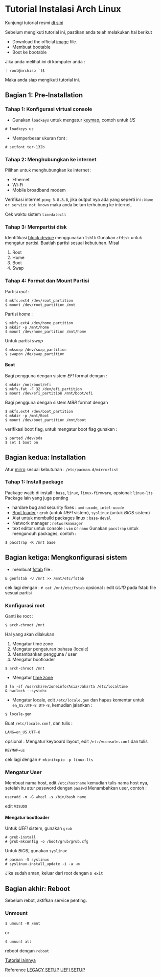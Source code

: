 # Tutorial Instalasi Arch Linux

Kunjungi tutorial resmi [di sini](https://wiki.archlinux.org/title/Installation_guide) 

Sebelum mengikuti tutorial ini, pastikan anda telah melakukan hal berikut
- Download the official [image](https://archlinux.org/download/) file.
- Membuat bootable 
- Boot ke bootable

Jika anda melihat ini di komputer anda :
```
[ root@archiso `]$ 
```

Maka anda siap mengikuti tutorial ini.

## Bagian 1: Pre-Installation 

### Tahap 1: Konfigurasi virtual console
* Gunakan `loadkeys` untuk mengatur [keymap](https://wiki.archlinux.org/title/Linux_console/Keyboard_configuration), contoh untuk *US*
```
# loadkeys us
```
* Memperbesar ukuran font :
```
# setfont ter-132b
```
### Tahap 2: Menghubungkan ke internet
Pilihan untuk menghubungkan ke internet :
- Ethernet
- Wi-Fi
- Mobile broadband modem

Verifikasi internet `ping 8.8.8.8`, jika output nya ada yang seperti ini : `Name or service not known` maka anda belum terhubung ke internet.

Cek waktu sistem `timedatectl`
### Tahap 3: Mempartisi disk
Identifikasi [block device](https://wiki.archlinux.org/title/Device_file#Block_devices) menggunakan `lsblk`
Gunakan `cfdisk` untuk mengatur partisi.
Buatlah partisi sesuai kebutuhan. Misal
1. Root 
2. Home 
3. Boot 
4. Swap 
### Tahap 4: Format dan Mount Partisi
Partisi *root* :
```
$ mkfs.ext4 /dev/root_partition
$ mount /dev/root_partition /mnt
```
Partisi *home* : 
```
$ mkfs.ext4 /dev/home_partition
$ mkdir -p /mnt/home
$ mount /dev/home_partition /mnt/home
```
Untuk partisi *swap*
```
$ mkswap /dev/swap_partition
$ swapon /de/swap_partition
```
#### Boot 
Bagi pengguna dengan sistem *EFI* format dengan :
```
$ mkdir /mnt/boot/efi
$ mkfs.fat -F 32 /dev/efi_partition
$ mount /dev/efi_partition /mnt/boot/efi
```
Bagi pengguna dengan sistem *MBR* format dengan 
```
$ mkfs.ext4 /dev/boot_partition
$ mkdir -p /mnt/Boot
$ mount /dev/boot_partition /mnt/boot
```
verifikasi boot flag, untuk mengatur boot flag gunakan :
```
$ parted /dev/sda
$ set 1 boot on 
```

## Bagian kedua: Installation

Atur [mirro](https://wiki.archlinux.org/title/Mirrors) sesuai kebutuhan : `/etc/pacman.d/mirrorlist`

### Tahap 1: Install package 
Package wajib di install : `base`, `linux`, `linux-firmware`, opsional: `linux-lts`
Package lain yang juga penting
- hardare bug and security fixes : `amd-ucode`, `intel-ucode`
- [Boot loader](https://wiki.archlinux.org/title/Arch_boot_process) : `grub` (untuk *UEFI* sistem), `syslinux` (untuk *BIOS* sistem)
- Alat untuk membuild packages linux : `base-devel`
- Network manager : `networkmanager`
- text editor untuk console : `vim` or `nano`
Gunakan `pacstrap` untuk mengunduh packages, contoh :
```
$ pacstrap -K /mnt base
```
## Bagian ketiga: Mengkonfigurasi sistem
* membuat [fstab](https://wiki.archlinux.org/title/Fstab) file : 
```
& genfstab -U /mnt >> /mnt/etc/fstab
```
cek lagi dengan : `# cat /mnt/etc/fstab`
opsional : edit *UUID* pada fstab file sesuai partisi
### Konfigurasi root
Ganti ke root :
```
$ arch-chroot /mnt
```
Hal yang akan dilakukan
1. Mengatur time zone 
2. Mengatur pengaturan bahasa (locale)
3. Menambahkan pengguna / user
4. Mengatur bootloader
```
$ arch-chroot /mnt
```
* Mengatur [time zone](https://wiki.archlinux.org/title/System_time#Time_zone)
```
$ ln -sf /usr/share/zoneinfo/Asia/Jakarta /etc/localtime
& hwclock --systohc
```
* Mengatur locale, edit `/etc/locale.gen` dan hapus komentar untuk `en_US.UTF-8 UTF-8`, kemudian jalankan :
```
$ locale-gen
```
Buat `/etc/locale.conf`, dan tulis :
```
LANG=en_US.UTF-8
```
opsional : Mengatur keyboard layout, edit `/etc/vconsole.conf` dan tulis
```
KEYMAP=us
```
cek lagi dengan `# mkinitcpio -p linux-lts`

### Mengatur User
Membuat nama host, edit `/etc/hostname` kemudian tulis nama host nya, setelah itu atur password dengan `passwd`
Menambahkan user, contoh :
```
useradd -m -G wheel -s /bin/bash name
```
edit `VISUDO`

#### Mengatur bootloader
Untuk *UEFI* sistem, gunakan `grub` 
```
# grub-install 
# grub-mkconfig -o /boot/grub/grub.cfg
```
Untuk *BIOS*, gunakan `syslinux`
```
# pacman -S syslinux
# syslinux-install_update -i -a -m
```
Jika sudah aman, keluar dari root dengan `$ exit`
## Bagian akhir: Reboot
Sebelum rebot, aktifkan service penting.

### Unmount
```
$ umount -R /mnt
```
or
```
$ umount all
```

reboot dengan `reboot`

[Tutorial lainnya]()

Reference
[LEGACY SETUP](https://gist.github.com/xbns/cb8d0f9734a99c19c2503d8439f79e71#file-arch-linux-installation-on-mbr-system-md)
[UEFI SETUP](https://gist.github.com/xbns/3516ee4582f74fc3c41fee3541369fd5#file-arch-linux-installation-on-uefi-gpt-system-md)
